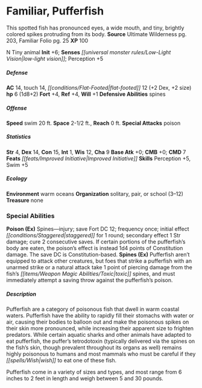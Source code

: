 ﻿---
cssclass: [monsters]
title1: Familiar, Pufferfish
desc_short: This spotted fish has pronounced eyes, a wide mouth, and tiny, brightly
  colored spikes protruding from its body.
title2: Pufferfish
CR: 1/4
sources:
- name: Ultimate Wilderness
  page: 203
  link: http://paizo.com/products/btpy9ujo
- name: Familiar Folio
  page: 25
  link: http://paizo.com/products/btpy98d3?Pathfinder-Player-Companion-Familiar-Folio
XP: 100
alignment: N
size: Tiny
type: animal
initiative:
  bonus: 6
senses:
  low-light vision: true
AC:
  AC: 14
  touch: 14
  flat_footed: 12
  components:
    dex: 2
    size: 2
HP:
  HP: 6
  long: 1d8+2
saves:
  fort: 4
  ref: 4
  will: 1
defensive_abilities:
- spines
speeds:
  swim: 20
attacks:
  special:
  - poison
space: 2.5
reach: 0
ability_scores:
  STR: 4
  DEX: 14
  CON: 15
  INT: 1
  WIS: 12
  CHA: 9
BAB: 0
CMB: 0
CMD: 7
feats:
- name: Improved Initiative
skills:
  Perception: 5
  Swim: 5
ecology:
  environment: warm oceans
  organization: solitary, pair, or school (3-12)
  treasure_type: none
special_abilities:
  Poison (Ex): Spines-injury; save Fort DC 12; frequency once; initial effect staggered
    for 1 round; secondary effect 1 Str damage; cure 2 consecutive saves. If certain
    portions of the pufferfish's body are eaten, the poison's effect is instead 1d4
    points of Constitution damage. The save DC is Constitution-based.
  Spines (Ex): Pufferfish aren't equipped to attack other creatures, but foes that
    strike a pufferfish with an unarmed strike or a natural attack take 1 point of
    piercing damage from the fish's toxic spines, and must immediately attempt a saving
    throw against the pufferfish's poison.
desc_long: |-
  Pufferfish are a category of poisonous fish that dwell in warm coastal waters. Pufferfish have the ability to rapidly fill their stomachs with water or air, causing their bodies to balloon out and make the poisonous spikes on their skin more pronounced, while increasing their apparent size to frighten predators. While certain aquatic sharks and other animals have adapted to eat pufferfish, the puffer's tetrodotoxin (typically delivered via the spines on the fish's skin, though prevalent throughout its organs as well) remains highly poisonous to humans and most mammals who must be careful if they wish to eat one of these fish.

   Pufferfish come in a variety of sizes and types, and most range from 6 inches to 2 feet in length and weigh between 5 and 30 pounds.

---

# Familiar, Pufferfish
This spotted fish has pronounced eyes, a wide mouth, and tiny, brightly colored spikes protruding from its body.
**Source** Ultimate Wilderness pg. 203, Familiar Folio pg. 25
**XP** 100

N Tiny animal
**Init** +6; **Senses** _[[universal monster rules/Low-Light Vision|low-light vision]]_; Perception +5

##### Defense

**AC** 14, touch 14, _[[conditions/Flat-Footed|flat-footed]]_ 12 (+2 Dex, +2 size)
**hp** 6 (1d8+2)
**Fort** +4, **Ref** +4, **Will** +1
**Defensive Abilities** spines

##### Offense
**Speed** swim 20 ft.
**Space** 2-1/2 ft., **Reach** 0 ft.
**Special Attacks** poison

##### Statistics
**Str** 4, **Dex** 14, **Con** 15, **Int** 1, **Wis** 12, **Cha** 9
**Base Atk** +0; **CMB** +0; **CMD** 7
**Feats** _[[feats/Improved Initiative|Improved Initiative]]_
**Skills** Perception +5, Swim +5

##### Ecology

**Environment** warm oceans
**Organization** solitary, pair, or school (3–12)
**Treasure** none

### Special Abilities

**Poison (Ex)** Spines—injury; save Fort DC 12; frequency once; initial effect _[[conditions/Staggered|staggered]]_ for 1 round; secondary effect 1 Str damage; cure 2 consecutive saves. If certain portions of the pufferfish’s body are eaten, the poison’s effect is instead 1d4 points of Constitution damage. The save DC is Constitution-based.
**Spines (Ex)** Pufferfish aren’t equipped to attack other creatures, but foes that strike a pufferfish with an unarmed strike or a natural attack take 1 point of piercing damage from the fish’s _[[items/Weapon Magic Abilities/Toxic|toxic]]_ spines, and must immediately attempt a saving throw against the pufferfish’s poison.

##### Description

Pufferfish are a category of poisonous fish that dwell in warm coastal waters. Pufferfish have the ability to rapidly fill their stomachs with water or air, causing their bodies to balloon out and make the poisonous spikes on their skin more pronounced, while increasing their apparent size to frighten predators. While certain aquatic sharks and other animals have adapted to eat pufferfish, the puffer’s tetrodotoxin (typically delivered via the spines on the fish’s skin, though prevalent throughout its organs as well) remains highly poisonous to humans and most mammals who must be careful if they _[[spells/Wish|wish]]_ to eat one of these fish.

Pufferfish come in a variety of sizes and types, and most range from 6 inches to 2 feet in length and weigh between 5 and 30 pounds.